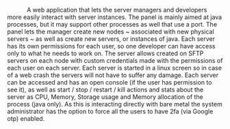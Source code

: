 &emsp;&emsp;&emsp; A web application that lets the server managers and developers more easily interact with server
instances. The panel is mainly aimed at java processes, but it may support other processes as well that use a port.
The panel lets the manager create new nodes ~ associated with new physical servers ~ as well as create new servers,
or instances of java. Each server has its own permissions for each user, so one developer can have access only to
what he needs to work on. The server allows created on SFTP servers on each node with custom credentials made with
the permissions of each user on each server. Each server is started in a linux screen so in case of a web crash the
servers will not have to suffer any damage. Each server can be accessed and has an open console (if the user has
permission to see it), as well as start / stop / restart / kill actions and stats about the server as CPU, Memory,
Storage usage and Memory allocation of the process (java only). As this is interacting directly with bare metal
the system administrator has the option to force all the users to have 2fa (via Google otp) enabled. 